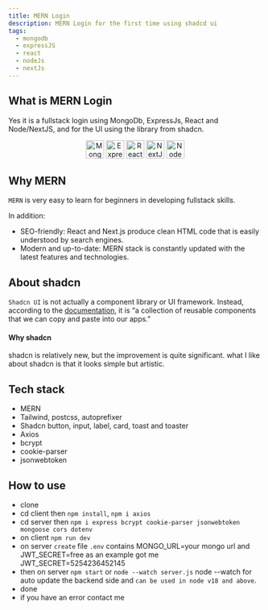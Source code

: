```yaml
---
title: MERN Login
description: MERN Login for the first time using shadcd ui
tags:
  - mongodb
  - expressJS
  - react
  - nodeJs
  - nextJs
---
```


## What is MERN Login
Yes it is a fullstack login using MongoDb, ExpressJs, React and Node/NextJS, and for the UI using the library from shadcn.

<p align="center">
<a href="https://www.mongodb.com/" target="_blank" rel="noreferrer"><img src="https://raw.githubusercontent.com/danielcranney/readme-generator/main/public/icons/skills/mongodb-colored.svg" width="36" height="36" alt="MongoDB" /></a>
<a href="https://expressjs.com/" target="_blank" rel="noreferrer"><img src="https://raw.githubusercontent.com/danielcranney/readme-generator/main/public/icons/skills/express-colored.svg" width="36" height="36" alt="Express" /></a>
<a href="https://reactjs.org/" target="_blank" rel="noreferrer"><img src="https://raw.githubusercontent.com/danielcranney/readme-generator/main/public/icons/skills/react-colored.svg" width="36" height="36" alt="React" /></a>
<a href="https://nextjs.org/docs" target="_blank" rel="noreferrer"><img src="https://raw.githubusercontent.com/danielcranney/readme-generator/main/public/icons/skills/nextjs-colored.svg" width="36" height="36" alt="NextJs" /></a>
<a href="https://nodejs.org/en/" target="_blank" rel="noreferrer"><img src="https://raw.githubusercontent.com/danielcranney/readme-generator/main/public/icons/skills/nodejs-colored.svg" width="36" height="36" alt="NodeJS" /></a>
</p>

## Why MERN
`MERN` is very easy to learn for beginners in developing fullstack skills.

In addition:
- SEO-friendly: React and Next.js produce clean HTML code that is easily understood by search engines.
- Modern and up-to-date: MERN stack is constantly updated with the latest features and technologies.

## About shadcn
`Shadcn UI` is not actually a component library or UI framework. Instead, according to the [documentation](https://ui.shadcn.com/), it is “a collection of reusable components that we can copy and paste into our apps.”

#### Why shadcn
shadcn is relatively new, but the improvement is quite significant. what I like about shadcn is that it looks simple but artistic.

## Tech stack
- MERN
- Tailwind, postcss, autoprefixer
- Shadcn button, input, label, card, toast and toaster
- Axios
- bcrypt
- cookie-parser
- jsonwebtoken

## How to use
- clone
- cd client then `npm install`, `npm i axios`
- cd server then `npm i express bcrypt cookie-parser jsonwebtoken mongoose cors dotenv`
- on client `npm run dev`
- on server `create` file `.env` contains MONGO_URL=your mongo url and JWT_SECRET=free as an example got me JWT_SECRET=5254236452145
- then on server `npm start` or `node --watch server.js` node --watch for auto update the backend side and `can be used in node v18 and above`.
- done
- if you have an error contact me
